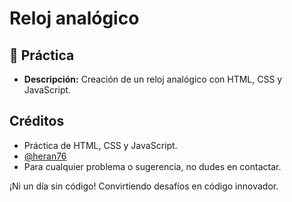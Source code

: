 # Reloj analógico

## 🚀 Práctica 
- **Descripción:** 
  Creación de un reloj analógico con HTML, CSS y JavaScript.

## Créditos

- Práctica de HTML, CSS y JavaScript.
- [@heran76](https://github.com/Heran76)
- Para cualquier problema o sugerencia, no dudes en contactar.

¡Ni un día sin código!
Convirtiendo desafíos en código innovador.

